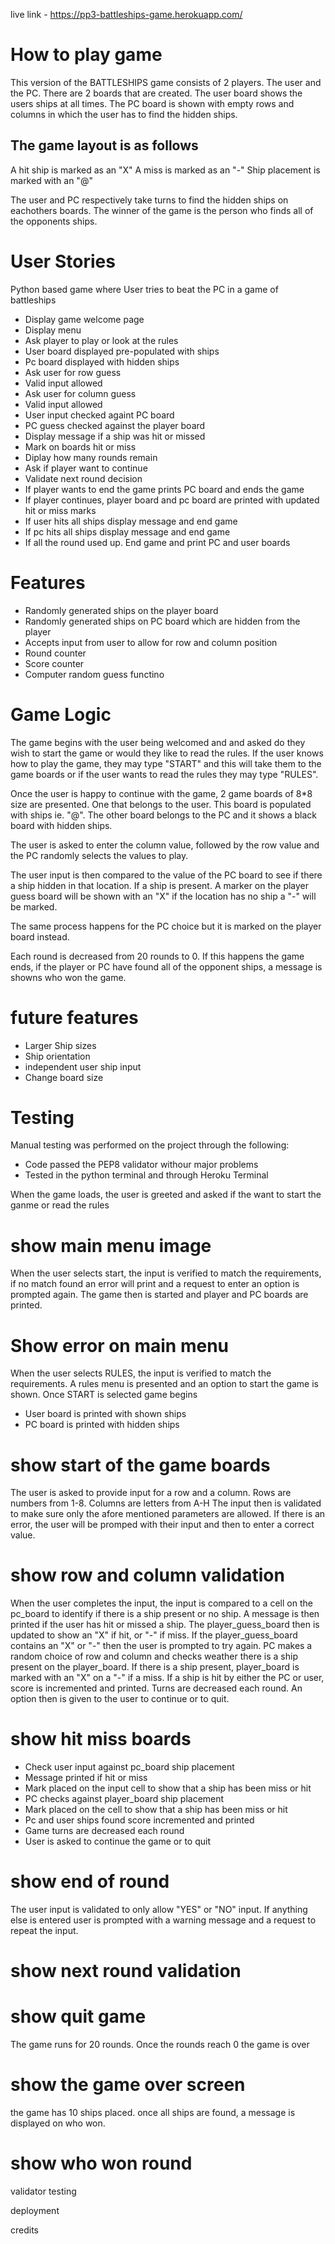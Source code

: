 live link - https://pp3-battleships-game.herokuapp.com/

# How to play game

This version of the BATTLESHIPS game consists of 2 players. The user and the PC.
There are 2 boards that are created. The user board shows the users ships at all times. The PC board is shown with empty rows and columns in which the user has to find the hidden ships. 

## The game layout is as follows

A hit ship is marked as an "X"
A miss is marked as an "-"
Ship placement is marked with an "@"

The user and PC respectively take turns to find the hidden ships on eachothers boards.
The winner of the game is the person who finds all of the opponents ships.

# User Stories

Python based game where User tries to beat the PC in a game of battleships

- Display game welcome page
- Display menu
- Ask player to play or look at the rules
- User board displayed pre-populated with ships
- Pc board displayed with hidden ships
- Ask user for row guess
- Valid input allowed
- Ask user for column guess
- Valid input allowed
- User input checked againt PC board
- PC guess checked against the player board
- Display message if a ship was hit or missed
- Mark on boards hit or miss
- Diplay how many rounds remain
- Ask if player want to continue
- Validate next round decision
- If player wants to end the game prints PC board and ends the game
- If player continues, player board and pc board are printed with updated hit or miss marks
- If user hits all ships display message and end game
- If pc hits all ships display message and end game
- If all the round used up. End game and print PC and user boards

# Features

- Randomly generated ships on the player board
- Randomly generated ships on PC board which are hidden from the player
- Accepts input from user to allow for row and column position
- Round counter
- Score counter
- Computer random guess functino

# Game Logic

The game begins with the user being welcomed and and asked do they wish to start the game or would they like to read the rules.
If the user knows how to play the game, they may type "START" and this will take them to the game boards or if the user wants to read the rules they may type "RULES".

Once the user is happy to continue with the game, 2 game boards of 8*8 size are presented. One that belongs to the user. This board is populated with ships ie. "@". 
The other board belongs to the PC and it shows a black board with hidden ships.

The user is asked to enter the column value, followed by the row value and the PC randomly selects the values to play.

The user input is then compared to the value of the PC board to see if there a ship hidden in that location. If a ship is present. A marker on the player guess board will be shown with an "X" if the location has no ship a "-" will be marked.

The same process happens for the PC choice but it is marked on the player board instead.

Each round is decreased from 20 rounds to 0. If this happens the game ends, if the player or PC have found all of the opponent ships, a message is showns who won the game. 

# future features

- Larger Ship sizes
- Ship orientation
- independent user ship input
- Change board size

# Testing

Manual testing was performed on the project through the following:

 - Code passed the PEP8 validator withour major problems
 - Tested in the python terminal and through Heroku Terminal

When the game loads, the user is greeted and asked if the want to start the ganme or read the rules
# show main menu image
When the user selects start, the input is verified to match the requirements, if no match found an error will print and a request to enter an option is prompted again.
The game then is started and player and PC boards are printed.
# Show error on main menu
When the user selects RULES, the input is verified to match the requirements. A rules menu is presented and an option to start the game is shown. 
Once START is selected game begins
 - User board is printed with shown ships
 - PC board is printed with hidden ships
# show start of the game boards
The user is asked to provide input for a row and a column. 
Rows are numbers from 1-8.
Columns are letters from A-H
The input then is validated to make sure only the afore mentioned parameters are allowed.
If there is an error, the user will be promped with their input and then to enter a correct value.
# show row and column validation
When the user completes the input, the input is compared to a cell on the pc_board to identify if there is a ship present or no ship. A message is then printed if the user has hit or missed a ship. 
The player_guess_board then is updated to show an "X" if hit, or "-" if miss. 
If the player_guess_board contains an "X" or "-" then the user is prompted to try again.
PC makes a random choice of row and column and checks weather there is a ship present on the player_board. If there is a ship present, player_board is marked with an "X" on a "-" if a miss.
If a ship is hit by either the PC or user, score is incremented and printed.
Turns are decreased each round.
An option then is given to the user to continue or to quit.

# show hit miss boards


 - Check user input against pc_board ship placement
 - Message printed if hit or miss
 - Mark placed on the input cell to show that a ship has been miss or hit
 - PC checks against player_board ship placement
 - Mark placed on the cell to show that a ship has been miss or hit
 - Pc and user ships found score incremented and printed
 - Game turns are decreased each round
 - User is asked to continue the game or to quit
# show end of round
The user input is validated to only allow "YES" or "NO" input. If anything else is entered user is prompted with a warning message and a request to repeat the input.
# show next round validation
# show quit game 

The game runs for 20 rounds. Once the rounds reach 0 the game is over
# show the game over screen

the game has 10 ships placed. once all ships are found, a message is displayed on who won.
# show who won round


validator testing

deployment

credits